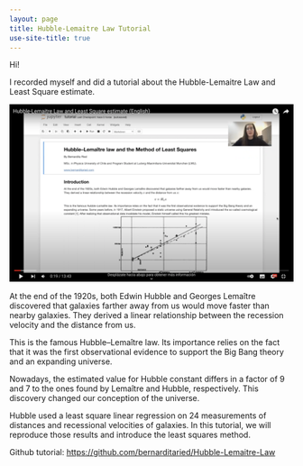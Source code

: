 ```yaml
---
layout: page
title: Hubble-Lemaitre Law Tutorial
use-site-title: true
---
```


Hi!

I recorded myself and did a tutorial about the Hubble-Lemaitre Law and Least Square estimate.

[![Youtube Link](img/youtube_Hubble_english.png)](https://www.youtube.com/watch?v=A1EIhHgserE)


At the end of the 1920s, both Edwin Hubble and Georges Lemaître discovered that galaxies farther away from us would move faster than nearby galaxies. They derived a linear relationship between the recession velocity and the distance from us.

This is the famous Hubble–Lemaître law. Its importance relies on the fact that it was the first observational evidence to support the Big Bang theory and an expanding universe.

Nowadays, the estimated value for Hubble constant differs in a factor of 9 and 7 to the ones found by Lemaître and Hubble, respectively. This discovery changed our conception of the universe.

Hubble used a least square linear regression on 24 measurements of distances and recessional velocities of galaxies. In this tutorial, we will reproduce those results and introduce the least squares method.

Github tutorial: https://github.com/bernarditaried/Hubble-Lemaitre-Law
